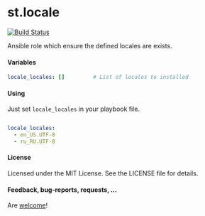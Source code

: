 st.locale
=========

[![Build Status](https://travis-ci.org/Stouts/st.locale.png)](https://travis-ci.org/Stouts/st.locale)

Ansible role which ensure the defined locales are exists.

#### Variables

```yaml
locale_locales: []         # List of locales to installed
```

#### Using

Just set `locale_locales` in your playbook file.

```yaml

locale_locales:
  - en_US.UTF-8
  - ru_RU.UTF-8
```

#### License

Licensed under the MIT License. See the LICENSE file for details.

#### Feedback, bug-reports, requests, ...

Are [welcome](https://github.com/Stouts/st.locale/issues)!
